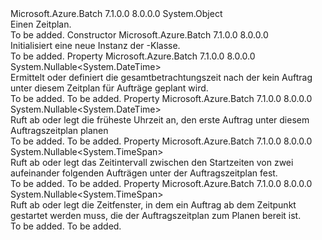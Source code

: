 <Type Name="Schedule" FullName="Microsoft.Azure.Batch.Schedule">
  <TypeSignature Language="C#" Value="public class Schedule" />
  <TypeSignature Language="ILAsm" Value=".class public auto ansi beforefieldinit Schedule extends System.Object" />
  <TypeSignature Language="DocId" Value="T:Microsoft.Azure.Batch.Schedule" />
  <TypeSignature Language="VB.NET" Value="Public Class Schedule" />
  <TypeSignature Language="F#" Value="type Schedule = class&#xA;    interface ITransportObjectProvider&lt;Schedule&gt;&#xA;    interface IPropertyMetadata&#xA;    interface IModifiable&#xA;    interface IReadOnly" />
  <AssemblyInfo>
    <AssemblyName>Microsoft.Azure.Batch</AssemblyName>
    <AssemblyVersion>7.1.0.0</AssemblyVersion>
    <AssemblyVersion>8.0.0.0</AssemblyVersion>
  </AssemblyInfo>
  <Base>
    <BaseTypeName>System.Object</BaseTypeName>
  </Base>
  <Interfaces />
  <Docs>
    <summary>
            Einen Zeitplan.
            </summary>
    <remarks>To be added.</remarks>
  </Docs>
  <Members>
    <Member MemberName=".ctor">
      <MemberSignature Language="C#" Value="public Schedule ();" />
      <MemberSignature Language="ILAsm" Value=".method public hidebysig specialname rtspecialname instance void .ctor() cil managed" />
      <MemberSignature Language="DocId" Value="M:Microsoft.Azure.Batch.Schedule.#ctor" />
      <MemberSignature Language="VB.NET" Value="Public Sub New ()" />
      <MemberType>Constructor</MemberType>
      <AssemblyInfo>
        <AssemblyName>Microsoft.Azure.Batch</AssemblyName>
        <AssemblyVersion>7.1.0.0</AssemblyVersion>
        <AssemblyVersion>8.0.0.0</AssemblyVersion>
      </AssemblyInfo>
      <Parameters />
      <Docs>
        <summary>
            Initialisiert eine neue Instanz der <see cref="T:Microsoft.Azure.Batch.Schedule" />-Klasse.
            </summary>
        <remarks>To be added.</remarks>
      </Docs>
    </Member>
    <Member MemberName="DoNotRunAfter">
      <MemberSignature Language="C#" Value="public Nullable&lt;DateTime&gt; DoNotRunAfter { get; set; }" />
      <MemberSignature Language="ILAsm" Value=".property instance valuetype System.Nullable`1&lt;valuetype System.DateTime&gt; DoNotRunAfter" />
      <MemberSignature Language="DocId" Value="P:Microsoft.Azure.Batch.Schedule.DoNotRunAfter" />
      <MemberSignature Language="VB.NET" Value="Public Property DoNotRunAfter As Nullable(Of DateTime)" />
      <MemberSignature Language="F#" Value="member this.DoNotRunAfter : Nullable&lt;DateTime&gt; with get, set" Usage="Microsoft.Azure.Batch.Schedule.DoNotRunAfter" />
      <MemberType>Property</MemberType>
      <AssemblyInfo>
        <AssemblyName>Microsoft.Azure.Batch</AssemblyName>
        <AssemblyVersion>7.1.0.0</AssemblyVersion>
        <AssemblyVersion>8.0.0.0</AssemblyVersion>
      </AssemblyInfo>
      <ReturnValue>
        <ReturnType>System.Nullable&lt;System.DateTime&gt;</ReturnType>
      </ReturnValue>
      <Docs>
        <summary>
            Ermittelt oder definiert die gesamtbetrachtungszeit nach der kein Auftrag unter diesem Zeitplan für Aufträge geplant wird.
            </summary>
        <value>To be added.</value>
        <remarks>To be added.</remarks>
      </Docs>
    </Member>
    <Member MemberName="DoNotRunUntil">
      <MemberSignature Language="C#" Value="public Nullable&lt;DateTime&gt; DoNotRunUntil { get; set; }" />
      <MemberSignature Language="ILAsm" Value=".property instance valuetype System.Nullable`1&lt;valuetype System.DateTime&gt; DoNotRunUntil" />
      <MemberSignature Language="DocId" Value="P:Microsoft.Azure.Batch.Schedule.DoNotRunUntil" />
      <MemberSignature Language="VB.NET" Value="Public Property DoNotRunUntil As Nullable(Of DateTime)" />
      <MemberSignature Language="F#" Value="member this.DoNotRunUntil : Nullable&lt;DateTime&gt; with get, set" Usage="Microsoft.Azure.Batch.Schedule.DoNotRunUntil" />
      <MemberType>Property</MemberType>
      <AssemblyInfo>
        <AssemblyName>Microsoft.Azure.Batch</AssemblyName>
        <AssemblyVersion>7.1.0.0</AssemblyVersion>
        <AssemblyVersion>8.0.0.0</AssemblyVersion>
      </AssemblyInfo>
      <ReturnValue>
        <ReturnType>System.Nullable&lt;System.DateTime&gt;</ReturnType>
      </ReturnValue>
      <Docs>
        <summary>
            Ruft ab oder legt die früheste Uhrzeit an, den erste Auftrag unter diesem Auftragszeitplan planen
            </summary>
        <value>To be added.</value>
        <remarks>To be added.</remarks>
      </Docs>
    </Member>
    <Member MemberName="RecurrenceInterval">
      <MemberSignature Language="C#" Value="public Nullable&lt;TimeSpan&gt; RecurrenceInterval { get; set; }" />
      <MemberSignature Language="ILAsm" Value=".property instance valuetype System.Nullable`1&lt;valuetype System.TimeSpan&gt; RecurrenceInterval" />
      <MemberSignature Language="DocId" Value="P:Microsoft.Azure.Batch.Schedule.RecurrenceInterval" />
      <MemberSignature Language="VB.NET" Value="Public Property RecurrenceInterval As Nullable(Of TimeSpan)" />
      <MemberSignature Language="F#" Value="member this.RecurrenceInterval : Nullable&lt;TimeSpan&gt; with get, set" Usage="Microsoft.Azure.Batch.Schedule.RecurrenceInterval" />
      <MemberType>Property</MemberType>
      <AssemblyInfo>
        <AssemblyName>Microsoft.Azure.Batch</AssemblyName>
        <AssemblyVersion>7.1.0.0</AssemblyVersion>
        <AssemblyVersion>8.0.0.0</AssemblyVersion>
      </AssemblyInfo>
      <ReturnValue>
        <ReturnType>System.Nullable&lt;System.TimeSpan&gt;</ReturnType>
      </ReturnValue>
      <Docs>
        <summary>
            Ruft ab oder legt das Zeitintervall zwischen den Startzeiten von zwei aufeinander folgenden Aufträgen unter der Auftragszeitplan fest.
            </summary>
        <value>To be added.</value>
        <remarks>To be added.</remarks>
      </Docs>
    </Member>
    <Member MemberName="StartWindow">
      <MemberSignature Language="C#" Value="public Nullable&lt;TimeSpan&gt; StartWindow { get; set; }" />
      <MemberSignature Language="ILAsm" Value=".property instance valuetype System.Nullable`1&lt;valuetype System.TimeSpan&gt; StartWindow" />
      <MemberSignature Language="DocId" Value="P:Microsoft.Azure.Batch.Schedule.StartWindow" />
      <MemberSignature Language="VB.NET" Value="Public Property StartWindow As Nullable(Of TimeSpan)" />
      <MemberSignature Language="F#" Value="member this.StartWindow : Nullable&lt;TimeSpan&gt; with get, set" Usage="Microsoft.Azure.Batch.Schedule.StartWindow" />
      <MemberType>Property</MemberType>
      <AssemblyInfo>
        <AssemblyName>Microsoft.Azure.Batch</AssemblyName>
        <AssemblyVersion>7.1.0.0</AssemblyVersion>
        <AssemblyVersion>8.0.0.0</AssemblyVersion>
      </AssemblyInfo>
      <ReturnValue>
        <ReturnType>System.Nullable&lt;System.TimeSpan&gt;</ReturnType>
      </ReturnValue>
      <Docs>
        <summary>
            Ruft ab oder legt die Zeitfenster, in dem ein Auftrag ab dem Zeitpunkt gestartet werden muss, die der Auftragszeitplan zum Planen bereit ist.
            </summary>
        <value>To be added.</value>
        <remarks>To be added.</remarks>
      </Docs>
    </Member>
  </Members>
</Type>